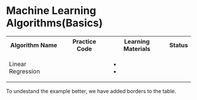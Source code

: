 
<h1>Machine Learning Algorithms(Basics)</h2>

<table style="width:100%">
  <tr>
    <th>Algorithm Name</th>
    <th>Practice Code</th>
    <th>Learning Materials</th>
    <th>Status</>
  </tr>
  <tr>
    <td>Linear Regression</td>
    <td></td>
    <td><ul>
    <li><a href=""></a></li>
    <li><a href=""><a></li>
    </ul>
     <td>
     </td>
  </tr>
  <tr>
   
  </tr>
</table>

<p>To undestand the example better, we have added borders to the table.</p>

</body>
</html>


